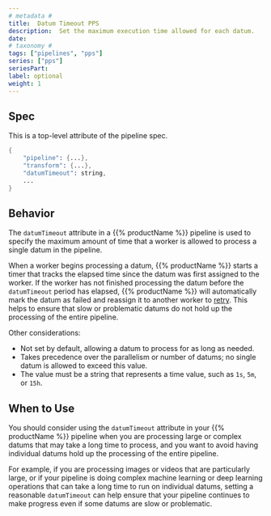 ```yaml
---
# metadata # 
title:  Datum Timeout PPS
description:  Set the maximum execution time allowed for each datum.
date: 
# taxonomy #
tags: ["pipelines", "pps"]
series: ["pps"]
seriesPart:
label: optional
weight: 1
---
```

## Spec 
This is a top-level attribute of the pipeline spec. 

```s
{
    "pipeline": {...},
    "transform": {...},
    "datumTimeout": string,
    ...
}

```

## Behavior 

The `datumTimeout` attribute in a {{% productName %}} pipeline is used to specify the maximum amount of time that a worker is allowed to process a single datum in the pipeline.

When a worker begins processing a datum, {{% productName %}} starts a timer that tracks the elapsed time since the datum was first assigned to the worker. If the worker has not finished processing the datum before the `datumTimeout` period has elapsed, {{% productName %}} will automatically mark the datum as failed and reassign it to another worker to [retry](/{{%release%}}/build-dags/pipeline-spec/datum-tries). This helps to ensure that slow or problematic datums do not hold up the processing of the entire pipeline.

Other considerations:

- Not set by default, allowing a datum to process for as long as needed.
- Takes precedence over the parallelism or number of datums; no single datum is allowed to exceed this value.
- The value must be a string that represents a time value, such as `1s`, `5m`, or `15h`. 

## When to Use 

You should consider using the `datumTimeout` attribute in your {{% productName %}} pipeline when you are processing large or complex datums that may take a long time to process, and you want to avoid having individual datums hold up the processing of the entire pipeline.

For example, if you are processing images or videos that are particularly large, or if your pipeline is doing complex machine learning or deep learning operations that can take a long time to run on individual datums, setting a reasonable `datumTimeout` can help ensure that your pipeline continues to make progress even if some datums are slow or problematic.


